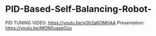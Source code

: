 # PID-Based-Self-Balancing-Robot-

PID TUNING VIDEO: https://youtu.be/xGh2a6OMHAA
Presentation: https://youtu.be/MON0uazeGzo
